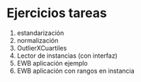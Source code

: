# Ejercicios tareas

1. estandarización
2. normalización
3. OutlierXCuartiles
4. Lector de instancias (con interfaz)
5. EWB aplicación ejemplo
6. EWB aplicación con rangos en instancia